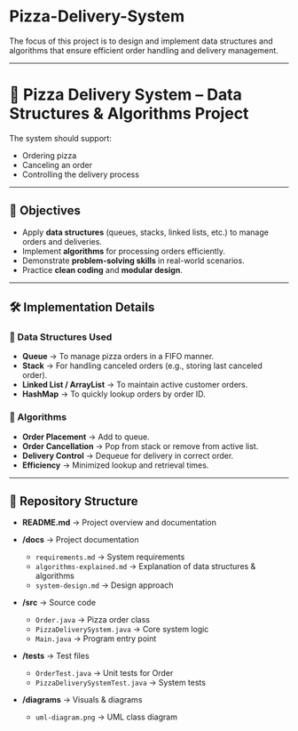 # Pizza-Delivery-System
The focus of this project is to design and implement data structures and algorithms that ensure efficient order handling and delivery management.

---

# 🍕 Pizza Delivery System – Data Structures & Algorithms Project

The system should support:  
- Ordering pizza  
- Canceling an order  
- Controlling the delivery process

---

## 🎯 Objectives
- Apply **data structures** (queues, stacks, linked lists, etc.) to manage orders and deliveries.  
- Implement **algorithms** for processing orders efficiently.  
- Demonstrate **problem-solving skills** in real-world scenarios.  
- Practice **clean coding** and **modular design**.  

---

## 🛠️ Implementation Details

### 🔹 Data Structures Used
- **Queue** → To manage pizza orders in a FIFO manner.  
- **Stack** → For handling canceled orders (e.g., storing last canceled order).  
- **Linked List / ArrayList** → To maintain active customer orders.  
- **HashMap** → To quickly lookup orders by order ID.  

### 🔹 Algorithms
- **Order Placement** → Add to queue.  
- **Order Cancellation** → Pop from stack or remove from active list.  
- **Delivery Control** → Dequeue for delivery in correct order.  
- **Efficiency** → Minimized lookup and retrieval times.

---

## 📂 Repository Structure

- **README.md** → Project overview and documentation  

- **/docs** → Project documentation  
  - `requirements.md` → System requirements  
  - `algorithms-explained.md` → Explanation of data structures & algorithms  
  - `system-design.md` → Design approach  

- **/src** → Source code  
  - `Order.java` → Pizza order class  
  - `PizzaDeliverySystem.java` → Core system logic  
  - `Main.java` → Program entry point  

- **/tests** → Test files  
  - `OrderTest.java` → Unit tests for Order  
  - `PizzaDeliverySystemTest.java` → System tests  

- **/diagrams** → Visuals & diagrams  
  - `uml-diagram.png` → UML class diagram
